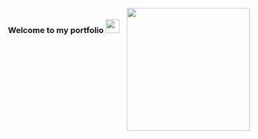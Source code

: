 <img width="250" align="right" src="https://upload.wikimedia.org/wikipedia/commons/e/e5/Alzheimers_disease-brain_shrinkage.gif">

<h3 align="center">
  Welcome to my portfolio
  <img src="https://cdn-icons-png.flaticon.com/512/1754/1754210.png" width="28">
</h3>
